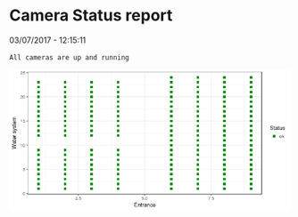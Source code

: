 Camera Status report
================
03/07/2017 - 12:15:11

    All cameras are up and running

![](camreport_files/figure-markdown_github/unnamed-chunk-2-1.png)
